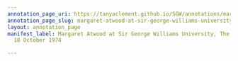 ```yaml
---
annotation_page_uri: https://tanyaclement.github.io/SGW/annotations/margaret-atwood-at-sir-george-williams-university-the-poetry-series-18-october-1974-canvas-1-audience-member-16.json
annotation_page_slug: margaret-atwood-at-sir-george-williams-university-the-poetry-series-18-october-1974-canvas-1-audience-member-16
layout: annotation_page
manifest_label: Margaret Atwood at Sir George Williams University, The Poetry Series,
  18 October 1974

---
```

